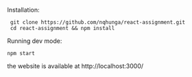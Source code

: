 Installation:
```
 git clone https://github.com/nqhunga/react-assignment.git
 cd react-assignment && npm install
 ```
 Running dev mode: 
 ```
 npm start
 ```
 the website is available at http://localhost:3000/ 
